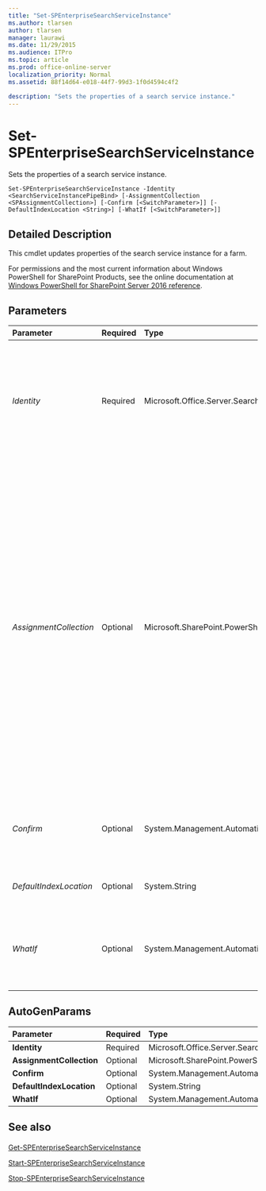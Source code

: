 ```yaml
---
title: "Set-SPEnterpriseSearchServiceInstance"
ms.author: tlarsen
author: tlarsen
manager: laurawi
ms.date: 11/29/2015
ms.audience: ITPro
ms.topic: article
ms.prod: office-online-server
localization_priority: Normal
ms.assetid: 88f14d64-e018-44f7-99d3-1f0d4594c4f2

description: "Sets the properties of a search service instance."
---
```


# Set-SPEnterpriseSearchServiceInstance

Sets the properties of a search service instance. 
  
```
Set-SPEnterpriseSearchServiceInstance -Identity <SearchServiceInstancePipeBind> [-AssignmentCollection <SPAssignmentCollection>] [-Confirm [<SwitchParameter>]] [-DefaultIndexLocation <String>] [-WhatIf [<SwitchParameter>]]

```

## Detailed Description

This cmdlet updates properties of the search service instance for a farm.
  
For permissions and the most current information about Windows PowerShell for SharePoint Products, see the online documentation at [Windows PowerShell for SharePoint Server 2016 reference](https://go.microsoft.com/fwlink/p/?LinkId=671715). 
  
## Parameters

|**Parameter**|**Required**|**Type**|**Description**|
|:-----|:-----|:-----|:-----|
| _Identity_ <br/> |Required  <br/> |Microsoft.Office.Server.Search.Cmdlet.SearchServiceInstancePipeBind  <br/> |Specifies the search service instance to update.  <br/> The type must be a valid GUID, in the form 12345678-90ab-cdef-1234-567890bcdefgh; a valid name of a query server (for example, MyQueryServer); or an instance of a valid **SearchServiceInstance** object.  <br/> |
| _AssignmentCollection_ <br/> |Optional  <br/> |Microsoft.SharePoint.PowerShell.SPAssignmentCollection  <br/> |Manages objects for the purpose of proper disposal. Use of objects, such as **SPWeb** or **SPSite**, can use large amounts of memory and use of these objects in Windows PowerShell scripts requires proper memory management. Using the **SPAssignment** object, you can assign objects to a variable and dispose of the objects after they are needed to free up memory. When **SPWeb**, **SPSite**, or **SPSiteAdministration** objects are used, the objects are automatically disposed of if an assignment collection or the **Global** parameter is not used.  <br/> > [!NOTE]> When the **Global** parameter is used, all objects are contained in the global store. If objects are not immediately used, or disposed of by using the **Stop-SPAssignment** command, an out-of-memory scenario can occur.           |
| _Confirm_ <br/> |Optional  <br/> |System.Management.Automation.SwitchParameter  <br/> |Prompts you for confirmation before executing the command. For more information, type the following command: **get-help about_commonparameters** <br/> |
| _DefaultIndexLocation_ <br/> |Optional  <br/> |System.String  <br/> |This parameter is obsolete and has no function. You should not use this parameter.  <br/> |
| _WhatIf_ <br/> |Optional  <br/> |System.Management.Automation.SwitchParameter  <br/> |Displays a message that describes the effect of the command instead of executing the command. For more information, type the following command: **get-help about_commonparameters** <br/> |
   
## AutoGenParams

|**Parameter**|**Required**|**Type**|**Description**|
|:-----|:-----|:-----|:-----|
|**Identity** <br/> |Required  <br/> |Microsoft.Office.Server.Search.Cmdlet.SearchServiceInstancePipeBind  <br/> ||
|**AssignmentCollection** <br/> |Optional  <br/> |Microsoft.SharePoint.PowerShell.SPAssignmentCollection  <br/> ||
|**Confirm** <br/> |Optional  <br/> |System.Management.Automation.SwitchParameter  <br/> ||
|**DefaultIndexLocation** <br/> |Optional  <br/> |System.String  <br/> ||
|**WhatIf** <br/> |Optional  <br/> |System.Management.Automation.SwitchParameter  <br/> ||
   
## See also

#### 

[Get-SPEnterpriseSearchServiceInstance](get-spenterprisesearchserviceinstance.md)
  
[Start-SPEnterpriseSearchServiceInstance](start-spenterprisesearchserviceinstance.md)
  
[Stop-SPEnterpriseSearchServiceInstance](stop-spenterprisesearchserviceinstance.md)

